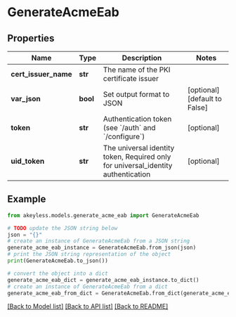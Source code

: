 # GenerateAcmeEab


## Properties

Name | Type | Description | Notes
------------ | ------------- | ------------- | -------------
**cert_issuer_name** | **str** | The name of the PKI certificate issuer | 
**var_json** | **bool** | Set output format to JSON | [optional] [default to False]
**token** | **str** | Authentication token (see &#x60;/auth&#x60; and &#x60;/configure&#x60;) | [optional] 
**uid_token** | **str** | The universal identity token, Required only for universal_identity authentication | [optional] 

## Example

```python
from akeyless.models.generate_acme_eab import GenerateAcmeEab

# TODO update the JSON string below
json = "{}"
# create an instance of GenerateAcmeEab from a JSON string
generate_acme_eab_instance = GenerateAcmeEab.from_json(json)
# print the JSON string representation of the object
print(GenerateAcmeEab.to_json())

# convert the object into a dict
generate_acme_eab_dict = generate_acme_eab_instance.to_dict()
# create an instance of GenerateAcmeEab from a dict
generate_acme_eab_from_dict = GenerateAcmeEab.from_dict(generate_acme_eab_dict)
```
[[Back to Model list]](../README.md#documentation-for-models) [[Back to API list]](../README.md#documentation-for-api-endpoints) [[Back to README]](../README.md)


